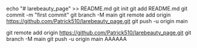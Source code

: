 echo "# larebeauty_page" >> README.md
git init
git add README.md
git commit -m "first commit"
git branch -M main
git remote add origin https://github.com/Patrick510/larebeauty_page.git
git push -u origin main

git remote add origin https://github.com/Patrick510/larebeauty_page.git
git branch -M main
git push -u origin main
AAAAAA